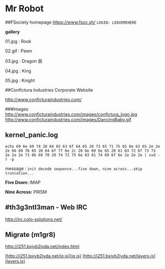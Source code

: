 # Mr Robot

##FSociety homepage
https://www.fsoc.sh/
`LOGIN: LEAVEMEHERE`

**gallery**

01.jpg : Rook

02.gif : Pawn

03.jpg : Dragon 辰

04.jpg : King

05.jpg : Knight

##Confictura Industries Corporate Website

http://www.conficturaindustries.com/

###Images
http://www.conficturaindustries.com/images/confictura_logo.jpg
http://www.conficturaindustries.com/images/DancingBaby.gif

## kernel_panic.log

`echo 69 6e 69 74 20 64 65 63 6f 64 65 20 73 65 71 75 65 6e 63 65 2e 2e 2e 66 69 76 65 20 64 6f 77 6e 2c 20 6e 69 6e 65 20 61 63 72 6f 73 73 2e 2e 2e 73 6b 69 70 20 74 72 75 6e 63 61 74 69 6f 6e 2e 2e 2e | xxd -r -p`

message : `init decode sequence...five down, nine across...skip truncation...`

**Five Down:** IMAP

**Nine Across:** PRISM

## #th3g3ntl3man - Web IRC

http://irc.colo-solutions.net/

## Migrate (m1gr8)

http://i251.bxjyb2jvda.net/index.html

[http://i251.bxjyb2jvda.net/jq.js](jq.js)
[http://i251.bxjyb2jvda.net/layers.js](layers.js)

